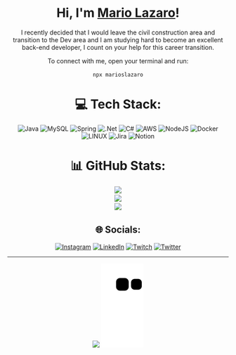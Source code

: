 <div align="center">

# Hi, I'm [Mario Lazaro](https://www.linkedin.com/in/marioslazaro/)!

I recently decided that I would leave the civil construction area and transition to the Dev area and I am studying hard to become an excellent back-end developer, I count on your help for this career transition.

 
To connect with me, open your terminal and run:

```bash
npx marioslazaro
```



# 💻 Tech Stack:
![Java](https://img.shields.io/badge/java-%23ED8B00.svg?style=plastic&logo=java&logoColor=white) ![MySQL](https://img.shields.io/badge/mysql-%2300f.svg?style=plastic&logo=mysql&logoColor=white) ![Spring](https://img.shields.io/badge/spring-%236DB33F.svg?style=plastic&logo=spring&logoColor=white) ![.Net](https://img.shields.io/badge/.NET-5C2D91?style=plastic&logo=.net&logoColor=white) ![C#](https://img.shields.io/badge/c%23-%23239120.svg?style=plastic&logo=c-sharp&logoColor=white) ![AWS](https://img.shields.io/badge/AWS-%23FF9900.svg?style=plastic&logo=amazon-aws&logoColor=white) ![NodeJS](https://img.shields.io/badge/node.js-6DA55F?style=plastic&logo=node.js&logoColor=white) ![Docker](https://img.shields.io/badge/docker-%230db7ed.svg?style=plastic&logo=docker&logoColor=white) ![LINUX](https://img.shields.io/badge/Linux-FCC624?style=plastic&logo=linux&logoColor=black) ![Jira](https://img.shields.io/badge/jira-%230A0FFF.svg?style=plastic&logo=jira&logoColor=white) ![Notion](https://img.shields.io/badge/Notion-%23000000.svg?style=plastic&logo=notion&logoColor=white)
# 📊 GitHub Stats:
![](https://github-readme-stats.vercel.app/api?username=marioslazaro&theme=algolia&hide_border=false&include_all_commits=true&count_private=false)<br/>
![](https://github-readme-streak-stats.herokuapp.com/?user=marioslazaro&theme=algolia&hide_border=false)<br/>
![](https://github-readme-stats.vercel.app/api/top-langs/?username=marioslazaro&theme=algolia&hide_border=false&include_all_commits=true&count_private=false&layout=compact)

## 🌐 Socials:
[![Instagram](https://img.shields.io/badge/Instagram-%23E4405F.svg?logo=Instagram&logoColor=white)](https://instagram.com/marioslazaro/) [![LinkedIn](https://img.shields.io/badge/LinkedIn-%230077B5.svg?logo=linkedin&logoColor=white)](https://linkedin.com/in/marioslazaro/) [![Twitch](https://img.shields.io/badge/Twitch-%239146FF.svg?logo=Twitch&logoColor=white)](https://twitch.tv/hakanof) [![Twitter](https://img.shields.io/badge/Twitter-%231DA1F2.svg?logo=Twitter&logoColor=white)](https://twitter.com/haka_dev) 


---
[![](https://visitcount.itsvg.in/api?id=marioslazaro&icon=0&color=0)](https://visitcount.itsvg.in)
![Snake animation](https://github.com/marioslazaro/marioslazaro/blob/output/github-contribution-grid-snake.svg)

 
